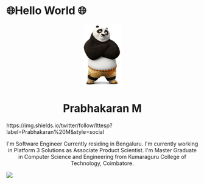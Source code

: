 # 🌐Hello World 🌐

<p align='center'>
   <img width="100" src="assets/me.png">
</p>
<h1 align="center">Prabhakaran M</h1>
https://img.shields.io/twitter/follow/lttesp?label=Prabhakaran%20M&style=social


<p align="center">
I'm  Software Engineer Currently residing in Bengaluru. I'm currently working in Platform 3 Solutions as Associate Product Scientist. I'm Master Graduate in Computer Science and Engineering from Kumaraguru College of Technology, Coimbatore. 
</p>


![](https://visitor-badge.glitch.me/badge?page_id=lttesp.lttesp)

